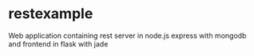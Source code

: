 restexample
===========

Web application containing rest server in node.js express with mongodb and frontend in flask with jade 
